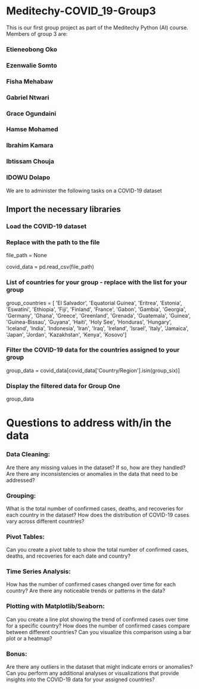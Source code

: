 # Meditechy-COVID_19-Group3
This is our first group project as part of the Meditechy Python (AI) course. Members of group 3 are:
### Etieneobong Oko 
### Ezenwalie Somto 
### Fisha Mehabaw 
### Gabriel Ntwari
### Grace Ogundaini 
### Hamse Mohamed 
### Ibrahim Kamara  
### Ibtissam Chouja
### IDOWU Dolapo

We are to administer the following tasks on a COVID-19 dataset 


## Import the necessary libraries 

### Load the COVID-19 dataset
### Replace with the path to the file
file_path = None 

covid_data = pd.read_csv(file_path)

### List of countries for your group - replace with the list for your group
group_countries = [
'El Salvador', 'Equatorial Guinea', 'Eritrea', 'Estonia',
'Eswatini', 'Ethiopia', 'Fiji', 'Finland', 'France', 'Gabon',
'Gambia', 'Georgia', 'Germany', 'Ghana', 'Greece', 'Greenland',
'Grenada', 'Guatemala', 'Guinea', 'Guinea-Bissau', 'Guyana',
'Haiti', 'Holy See', 'Honduras', 'Hungary', 'Iceland', 'India',
'Indonesia', 'Iran', 'Iraq', 'Ireland', 'Israel', 'Italy',
'Jamaica', 'Japan', 'Jordan', 'Kazakhstan', 'Kenya', 'Kosovo']


### Filter the COVID-19 data for the countries assigned to your group
group_data = covid_data[covid_data['Country/Region'].isin(group_six)]

### Display the filtered data for Group One
group_data


# Questions to address with/in the data


### Data Cleaning:
Are there any missing values in the dataset? If so, how are they handled?
Are there any inconsistencies or anomalies in the data that need to be addressed?


### Grouping:
What is the total number of confirmed cases, deaths, and recoveries for each country in the dataset?
How does the distribution of COVID-19 cases vary across different countries?

### Pivot Tables:
Can you create a pivot table to show the total number of confirmed cases, deaths, and recoveries for each date and country?
### Time Series Analysis:
How has the number of confirmed cases changed over time for each country?
Are there any noticeable trends or patterns in the data?
### Plotting with Matplotlib/Seaborn:
Can you create a line plot showing the trend of confirmed cases over time for a specific country?
How does the number of confirmed cases compare between different countries? Can you visualize this comparison using a bar plot or a heatmap?
### Bonus:
Are there any outliers in the dataset that might indicate errors or anomalies?
Can you perform any additional analyses or visualizations that provide insights into the COVID-19 data for your assigned countries?

